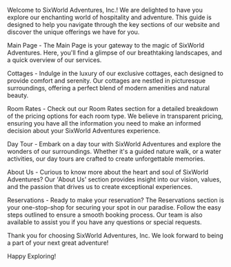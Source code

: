 Welcome to SixWorld Adventures, Inc.! We are delighted to have you explore our enchanting world of hospitality and adventure. This guide is designed to help you navigate through the key sections of our website and discover the unique offerings we have for you.

Main Page - 
The Main Page is your gateway to the magic of SixWorld Adventures. Here, you'll find a glimpse of our breathtaking landscapes, and a quick overview of our services.

Cottages - 
Indulge in the luxury of our exclusive cottages, each designed to provide comfort and serenity. Our cottages are nestled in picturesque surroundings, offering a perfect blend of modern amenities and natural beauty.

Room Rates - 
Check out our Room Rates section for a detailed breakdown of the pricing options for each room type. We believe in transparent pricing, ensuring you have all the information you need to make an informed decision about your SixWorld Adventures experience.

Day Tour - 
Embark on a day tour with SixWorld Adventures and explore the wonders of our surroundings. Whether it's a guided nature walk, or a water activities, our day tours are crafted to create unforgettable memories.

About Us - 
Curious to know more about the heart and soul of SixWorld Adventures? Our 'About Us' section provides insight into our vision, values, and the passion that drives us to create exceptional experiences.

Reservations - 
Ready to make your reservation? The Reservations section is your one-stop-shop for securing your spot in our paradise. Follow the easy steps outlined to ensure a smooth booking process. Our team is also available to assist you if you have any questions or special requests.

Thank you for choosing SixWorld Adventures, Inc. We look forward to being a part of your next great adventure!

Happy Exploring!
